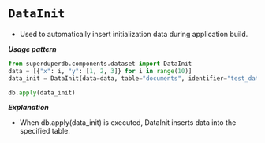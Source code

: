 # `DataInit`

- Used to automatically insert initialization data during application build.

***Usage pattern***

```python
from superduperdb.components.dataset import DataInit
data = [{"x": i, "y": [1, 2, 3]} for i in range(10)]
data_init = DataInit(data=data, table="documents", identifier="test_data_init")

db.apply(data_init)
```

***Explanation***

- When db.apply(data_init) is executed, DataInit inserts data into the specified table.